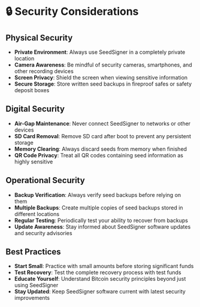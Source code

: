 # 🔒 Security Considerations

## Physical Security

- **Private Environment**: Always use SeedSigner in a completely private location
- **Camera Awareness**: Be mindful of security cameras, smartphones, and other recording devices
- **Screen Privacy**: Shield the screen when viewing sensitive information
- **Secure Storage**: Store written seed backups in fireproof safes or safety deposit boxes

## Digital Security

- **Air-Gap Maintenance**: Never connect SeedSigner to networks or other devices
- **SD Card Removal**: Remove SD card after boot to prevent any persistent storage
- **Memory Clearing**: Always discard seeds from memory when finished
- **QR Code Privacy**: Treat all QR codes containing seed information as highly sensitive

## Operational Security

- **Backup Verification**: Always verify seed backups before relying on them
- **Multiple Backups**: Create multiple copies of seed backups stored in different locations
- **Regular Testing**: Periodically test your ability to recover from backups
- **Update Awareness**: Stay informed about SeedSigner software updates and security advisories

## Best Practices

- **Start Small**: Practice with small amounts before storing significant funds
- **Test Recovery**: Test the complete recovery process with test funds
- **Educate Yourself**: Understand Bitcoin security principles beyond just using SeedSigner
- **Stay Updated**: Keep SeedSigner software current with latest security improvements
